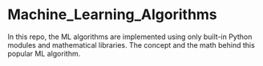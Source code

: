 # Machine_Learning_Algorithms
In this repo, the ML algorithms are implemented using only built-in Python modules and mathematical libraries. The concept and the math behind this popular ML algorithm.
